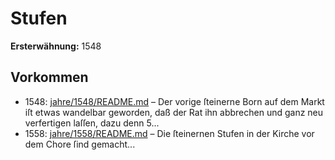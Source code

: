 # Stufen

**Ersterwähnung:** 1548

## Vorkommen
- 1548: [jahre/1548/README.md](../jahre/1548/README.md) – Der vorige ſteinerne Born auf dem Markt iſt etwas
wandelbar geworden, daß der Rat ihn abbrechen und
ganz neu verfertigen laſſen, dazu denn 5...
- 1558: [jahre/1558/README.md](../jahre/1558/README.md) – Die ſteinernen Stufen in der Kirche vor dem Chore
ſind gemacht...
